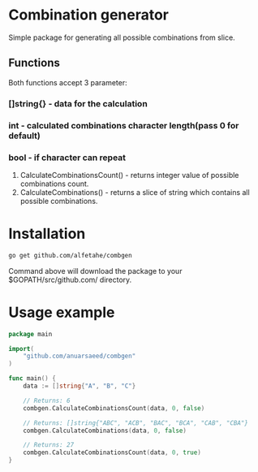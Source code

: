 # Combination generator
Simple package for generating all possible combinations from slice.

## Functions
Both functions accept 3 parameter: 
### []string{} - data for the calculation
### int - calculated combinations character length(pass 0 for default)
### bool - if character can repeat

1. CalculateCombinationsCount() - returns integer value of possible combinations count.
2. CalculateCombinations() - returns a slice of string which contains all possible combinations.

# Installation
``` bash
go get github.com/alfetahe/combgen
```
Command above will download the package to your $GOPATH/src/github.com/ directory.


# Usage example
``` go
package main

import(
    "github.com/anuarsaeed/combgen"
)

func main() {
	data := []string{"A", "B", "C"}

	// Returns: 6
	combgen.CalculateCombinationsCount(data, 0, false)

	// Returns: []string{"ABC", "ACB", "BAC", "BCA", "CAB", "CBA"}
	combgen.CalculateCombinations(data, 0, false)

	// Returns: 27
	combgen.CalculateCombinationsCount(data, 0, true)
}
```



